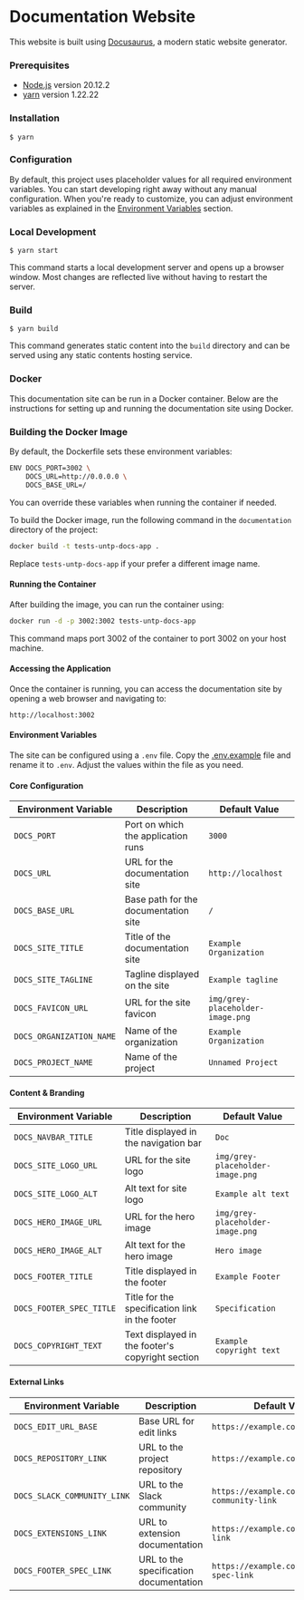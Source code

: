 # Documentation Website

This website is built using [Docusaurus](https://docusaurus.io/), a modern static website generator.

### Prerequisites

- [Node.js](https://nodejs.org/en/) version 20.12.2
- [yarn](https://yarnpkg.com/) version 1.22.22

### Installation

```
$ yarn
```

### Configuration

By default, this project uses placeholder values for all required environment variables. You can start developing right away without any manual configuration. When you're ready to customize, you can adjust environment variables as explained in the [Environment Variables](#environment-variables) section.

### Local Development

```
$ yarn start
```

This command starts a local development server and opens up a browser window. Most changes are reflected live without having to restart the server.

### Build

```
$ yarn build
```

This command generates static content into the `build` directory and can be served using any static contents hosting service.

### Docker

This documentation site can be run in a Docker container. Below are the instructions for setting up and running the documentation site using Docker.

### Building the Docker Image

By default, the Dockerfile sets these environment variables:

```bash
ENV DOCS_PORT=3002 \
    DOCS_URL=http://0.0.0.0 \
    DOCS_BASE_URL=/
```

You can override these variables when running the container if needed.

To build the Docker image, run the following command in the `documentation` directory of the project:

```bash
docker build -t tests-untp-docs-app .
```

Replace `tests-untp-docs-app` if your prefer a different image name.

#### Running the Container

After building the image, you can run the container using:

```bash
docker run -d -p 3002:3002 tests-untp-docs-app
```

This command maps port 3002 of the container to port 3002 on your host machine.

#### Accessing the Application

Once the container is running, you can access the documentation site by opening a web browser and navigating to:

```
http://localhost:3002
```

#### Environment Variables

The site can be configured using a `.env` file. Copy the [.env.example](.env.example) file and rename it to `.env`. Adjust the values within the file as you need.

#### Core Configuration

| Environment Variable     | Description                          | Default Value                    |
| ------------------------ | ------------------------------------ | -------------------------------- |
| `DOCS_PORT`              | Port on which the application runs   | `3000`                           |
| `DOCS_URL`               | URL for the documentation site       | `http://localhost`               |
| `DOCS_BASE_URL`          | Base path for the documentation site | `/`                              |
| `DOCS_SITE_TITLE`        | Title of the documentation site      | `Example Organization`           |
| `DOCS_SITE_TAGLINE`      | Tagline displayed on the site        | `Example tagline`                |
| `DOCS_FAVICON_URL`       | URL for the site favicon             | `img/grey-placeholder-image.png` |
| `DOCS_ORGANIZATION_NAME` | Name of the organization             | `Example Organization`           |
| `DOCS_PROJECT_NAME`      | Name of the project                  | `Unnamed Project`                |

#### Content & Branding

| Environment Variable     | Description                                      | Default Value                    |
| ------------------------ | ------------------------------------------------ | -------------------------------- |
| `DOCS_NAVBAR_TITLE`      | Title displayed in the navigation bar            | `Doc`                            |
| `DOCS_SITE_LOGO_URL`     | URL for the site logo                            | `img/grey-placeholder-image.png` |
| `DOCS_SITE_LOGO_ALT`     | Alt text for site logo                           | `Example alt text`               |
| `DOCS_HERO_IMAGE_URL`    | URL for the hero image                           | `img/grey-placeholder-image.png` |
| `DOCS_HERO_IMAGE_ALT`    | Alt text for the hero image                      | `Hero image`                     |
| `DOCS_FOOTER_TITLE`      | Title displayed in the footer                    | `Example Footer`                 |
| `DOCS_FOOTER_SPEC_TITLE` | Title for the specification link in the footer   | `Specification`                  |
| `DOCS_COPYRIGHT_TEXT`    | Text displayed in the footer's copyright section | `Example copyright text`         |

#### External Links

| Environment Variable        | Description                            | Default Value                              |
| --------------------------- | -------------------------------------- | ------------------------------------------ |
| `DOCS_EDIT_URL_BASE`        | Base URL for edit links                | `https://example.com/edit-url`             |
| `DOCS_REPOSITORY_LINK`      | URL to the project repository          | `https://example.com/repo-link`            |
| `DOCS_SLACK_COMMUNITY_LINK` | URL to the Slack community             | `https://example.com/slack-community-link` |
| `DOCS_EXTENSIONS_LINK`      | URL to extension documentation         | `https://example.com/extensions-link`      |
| `DOCS_FOOTER_SPEC_LINK`     | URL to the specification documentation | `https://example.com/footer-spec-link`     |
